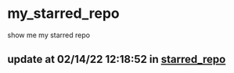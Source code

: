 # my_starred_repo
show me my starred repo

update at 02/14/22 12:18:52 in [starred_repo](./index.html)
---

